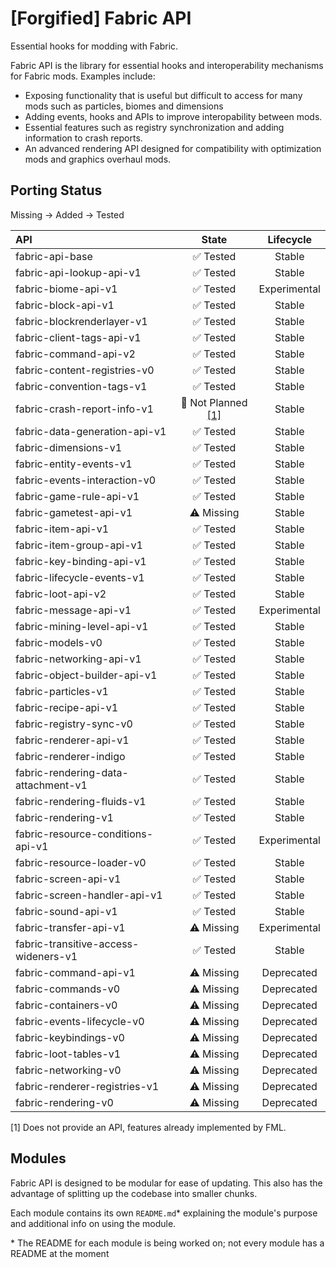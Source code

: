 # \[Forgified] Fabric API

Essential hooks for modding with Fabric.

Fabric API is the library for essential hooks and interoperability mechanisms for Fabric mods. Examples include:

- Exposing functionality that is useful but difficult to access for many mods such as particles, biomes and dimensions
- Adding events, hooks and APIs to improve interopability between mods.
- Essential features such as registry synchronization and adding information to crash reports.
- An advanced rendering API designed for compatibility with optimization mods and graphics overhaul mods.

## Porting Status

Missing -> Added -> Tested

| API                                  |          State           |  Lifecycle   |
|:-------------------------------------|:------------------------:|:------------:|
| fabric-api-base                      |         ✅ Tested         |    Stable    |
| fabric-api-lookup-api-v1             |         ✅ Tested         |    Stable    |
| fabric-biome-api-v1                  |         ✅ Tested         | Experimental |
| fabric-block-api-v1                  |         ✅ Tested         |    Stable    |
| fabric-blockrenderlayer-v1           |         ✅ Tested         |    Stable    |
| fabric-client-tags-api-v1            |         ✅ Tested         |    Stable    |
| fabric-command-api-v2                |         ✅ Tested         |    Stable    |
| fabric-content-registries-v0         |         ✅ Tested         |    Stable    |
| fabric-convention-tags-v1            |         ✅ Tested         |    Stable    |
| fabric-crash-report-info-v1          | 🚧 Not Planned [[1]](#1) |    Stable    |
| fabric-data-generation-api-v1        |         ✅ Tested         |    Stable    |
| fabric-dimensions-v1                 |         ✅ Tested         |    Stable    |
| fabric-entity-events-v1              |         ✅ Tested         |    Stable    |
| fabric-events-interaction-v0         |         ✅ Tested         |    Stable    |
| fabric-game-rule-api-v1              |         ✅ Tested         |    Stable    |
| fabric-gametest-api-v1               |        ⚠️ Missing        |    Stable    |
| fabric-item-api-v1                   |         ✅ Tested         |    Stable    |
| fabric-item-group-api-v1             |         ✅ Tested         |    Stable    |
| fabric-key-binding-api-v1            |         ✅ Tested         |    Stable    |
| fabric-lifecycle-events-v1           |         ✅ Tested         |    Stable    |
| fabric-loot-api-v2                   |         ✅ Tested         |    Stable    |
| fabric-message-api-v1                |         ✅ Tested         | Experimental |
| fabric-mining-level-api-v1           |         ✅ Tested         |    Stable    |
| fabric-models-v0                     |         ✅ Tested         |    Stable    |
| fabric-networking-api-v1             |         ✅ Tested         |    Stable    |
| fabric-object-builder-api-v1         |         ✅ Tested         |    Stable    |
| fabric-particles-v1                  |         ✅ Tested         |    Stable    |
| fabric-recipe-api-v1                 |         ✅ Tested         |    Stable    |
| fabric-registry-sync-v0              |         ✅ Tested         |    Stable    |
| fabric-renderer-api-v1               |         ✅ Tested         |    Stable    |
| fabric-renderer-indigo               |         ✅ Tested         |    Stable    |
| fabric-rendering-data-attachment-v1  |         ✅ Tested         |    Stable    |
| fabric-rendering-fluids-v1           |         ✅ Tested         |    Stable    |
| fabric-rendering-v1                  |         ✅ Tested         |    Stable    |
| fabric-resource-conditions-api-v1    |         ✅ Tested         | Experimental |
| fabric-resource-loader-v0            |         ✅ Tested         |    Stable    |
| fabric-screen-api-v1                 |         ✅ Tested         |    Stable    |
| fabric-screen-handler-api-v1         |         ✅ Tested         |    Stable    |
| fabric-sound-api-v1                  |         ✅ Tested         |    Stable    |
| fabric-transfer-api-v1               |        ⚠️ Missing        | Experimental |
| fabric-transitive-access-wideners-v1 |         ✅ Tested         |    Stable    |
| fabric-command-api-v1                |        ⚠️ Missing        |  Deprecated  |
| fabric-commands-v0                   |        ⚠️ Missing        |  Deprecated  |
| fabric-containers-v0                 |        ⚠️ Missing        |  Deprecated  |
| fabric-events-lifecycle-v0           |        ⚠️ Missing        |  Deprecated  |
| fabric-keybindings-v0                |        ⚠️ Missing        |  Deprecated  |
| fabric-loot-tables-v1                |        ⚠️ Missing        |  Deprecated  |
| fabric-networking-v0                 |        ⚠️ Missing        |  Deprecated  |
| fabric-renderer-registries-v1        |        ⚠️ Missing        |  Deprecated  |
| fabric-rendering-v0                  |        ⚠️ Missing        |  Deprecated  |

<a id="1">[1]</a> Does not provide an API, features already implemented by FML.

## Modules

Fabric API is designed to be modular for ease of updating. This also has the advantage of splitting up the codebase into
smaller chunks.

Each module contains its own `README.md`* explaining the module's purpose and additional info on using the module.

\* The README for each module is being worked on; not every module has a README at the moment
